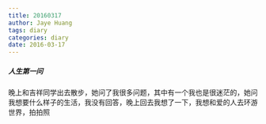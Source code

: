```yaml
---
title: 20160317
author: Jaye Huang
tags: diary
categories: diary
date: 2016-03-17
---
```


##### 人生第一问

晚上和吉祥同学出去散步，她问了我很多问题，其中有一个我也是很迷茫的，她问我想要什么样子的生活，我没有回答，晚上回去我想了一下，我想和爱的人去环游世界，拍拍照

